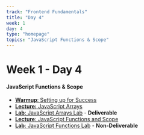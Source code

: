 ```yaml
---
track: "Frontend Fundamentals"
title: "Day 4"
week: 1
day: 4
type: "homepage"
topics: "JavaScript Functions & Scope"
---
```


# Week 1 - Day 4

#### JavaScript Functions & Scope 
- [**Warmup**: Setting up for Success](/frontend-fundamentals/week-1/day-4/lecture-materials/setting-up-for-success/)
- [**Lecture:** JavaScript Arrays](/frontend-fundamentals/week-1/day-4/lecture-materials/intro-to-javascript-arrays/)
- [**Lab**: JavaScript Arrays Lab](/frontend-fundamentals/week-1/day-4/labs/javascript-arrays-lab/) - **Deliverable**
- [**Lecture**: JavaScript Functions and Scope](/frontend-fundamentals/week-1/day-4/lecture-materials/intro-to-javascript-functions-and-scope/) 
- [**Lab**: JavaScript Functions Lab](/frontend-fundamentals/week-1/day-4/labs/javascript-functions-lab/) - **Non-Deliverable**

<!-- 
<br>
<br>
<hr>
<br>
<br>

#### Lesson Recordings

- [**Intro to JavaScript**](https://generalassembly.zoom.us/rec/share/_lSn0fbVf0L0wuF0Gkd50sXFcqQSQCaeOcEkpT6KTNLty2Iv5wScxcC61P_5umlS.bHELEIVvGrFZQtpF?startTime=1613570506000)
- [**Bonus Control Flow Exercise Walk-through**]()
- [**Intro to JavaScript Functions**]() 
-->